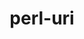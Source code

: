 ---
title: "perl-uri"
layout: cache
categories: [package, develop]
meta: {"versions": ["5.08"], "compilers": ["gcc@=11.4.0"], "oss": ["ubuntu22.04"], "platforms": ["linux"], "targets": ["x86_64_v3"], "stacks": ["e4s", "root"], "num_specs": 5, "num_specs_by_stack": {"e4s": 5, "root": 5}}
spec_details: [{"hash": "e3ux45w6ncie65be5pjih5bjn2thnugc", "compiler": "gcc@=11.4.0", "versions": ["5.08"], "os": "ubuntu22.04", "platform": "linux", "target": "x86_64_v3", "variants": ["build_system=perl"], "stacks": ["e4s", "root"], "size": "-", "tarball": "https://binaries.spack.io/develop/build_cache/linux-ubuntu22.04-x86_64_v3/gcc-11.4.0/perl-uri-5.08/linux-ubuntu22.04-x86_64_v3-gcc-11.4.0-perl-uri-5.08-e3ux45w6ncie65be5pjih5bjn2thnugc.spack"}, {"hash": "447e33qry346ra4oe24pjlbckwvpfn3v", "compiler": "gcc@=11.4.0", "versions": ["5.08"], "os": "ubuntu22.04", "platform": "linux", "target": "x86_64_v3", "variants": ["build_system=perl"], "stacks": ["e4s", "root"], "size": "-", "tarball": "https://binaries.spack.io/develop/build_cache/linux-ubuntu22.04-x86_64_v3/gcc-11.4.0/perl-uri-5.08/linux-ubuntu22.04-x86_64_v3-gcc-11.4.0-perl-uri-5.08-447e33qry346ra4oe24pjlbckwvpfn3v.spack"}, {"hash": "tjf4wcrwebxkdgm7yr2gagltby75fys6", "compiler": "gcc@=11.4.0", "versions": ["5.08"], "os": "ubuntu22.04", "platform": "linux", "target": "x86_64_v3", "variants": ["build_system=perl"], "stacks": ["e4s", "root"], "size": "-", "tarball": "https://binaries.spack.io/develop/build_cache/linux-ubuntu22.04-x86_64_v3/gcc-11.4.0/perl-uri-5.08/linux-ubuntu22.04-x86_64_v3-gcc-11.4.0-perl-uri-5.08-tjf4wcrwebxkdgm7yr2gagltby75fys6.spack"}, {"hash": "b6czhby52b227mfwyjxvyiwcepcy7kiv", "compiler": "gcc@=11.4.0", "versions": ["5.08"], "os": "ubuntu22.04", "platform": "linux", "target": "x86_64_v3", "variants": ["build_system=perl"], "stacks": ["e4s", "root"], "size": "-", "tarball": "https://binaries.spack.io/develop/build_cache/linux-ubuntu22.04-x86_64_v3/gcc-11.4.0/perl-uri-5.08/linux-ubuntu22.04-x86_64_v3-gcc-11.4.0-perl-uri-5.08-b6czhby52b227mfwyjxvyiwcepcy7kiv.spack"}, {"hash": "6w7arj2qw3y5er7vtrr66f45jhx64k6n", "compiler": "gcc@=11.4.0", "versions": ["5.08"], "os": "ubuntu22.04", "platform": "linux", "target": "x86_64_v3", "variants": ["build_system=perl"], "stacks": ["e4s", "root"], "size": "-", "tarball": "https://binaries.spack.io/develop/build_cache/linux-ubuntu22.04-x86_64_v3/gcc-11.4.0/perl-uri-5.08/linux-ubuntu22.04-x86_64_v3-gcc-11.4.0-perl-uri-5.08-6w7arj2qw3y5er7vtrr66f45jhx64k6n.spack"}]
---